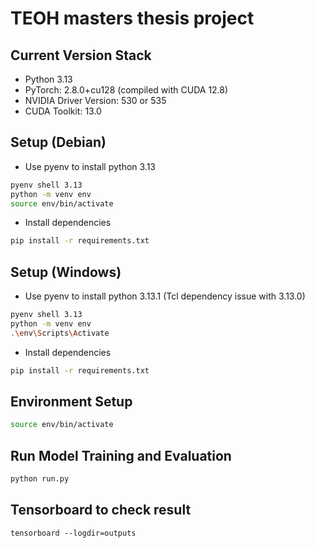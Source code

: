 # TEOH masters thesis project

## Current Version Stack
- Python 3.13
- PyTorch: 2.8.0+cu128 (compiled with CUDA 12.8)
- NVIDIA Driver Version: 530 or 535
- CUDA Toolkit: 13.0

## Setup (Debian)

- Use pyenv to install python 3.13
```bash
pyenv shell 3.13
python -m venv env
source env/bin/activate
```

- Install dependencies
```bash
pip install -r requirements.txt
```

## Setup (Windows)

- Use pyenv to install python 3.13.1 (Tcl dependency issue with 3.13.0)
```bash
pyenv shell 3.13
python -m venv env
.\env\Scripts\Activate
```

- Install dependencies
```bash
pip install -r requirements.txt
```

## Environment Setup

```bash
source env/bin/activate
```

## Run Model Training and Evaluation

```bash
python run.py
```

## Tensorboard to check result

```
tensorboard --logdir=outputs
```